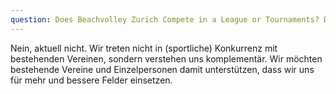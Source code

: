 ```yaml
---
question: Does Beachvolley Zurich Compete in a League or Tournaments? Do You Offer Trainings?
---
```


Nein, aktuell nicht. 
Wir treten nicht in (sportliche) Konkurrenz mit bestehenden Vereinen, sondern verstehen uns komplementär. 
Wir möchten bestehende Vereine und Einzelpersonen damit unterstützen, dass wir uns für mehr und bessere Felder einsetzen.